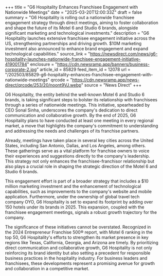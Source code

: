 +++
title = "G6 Hospitality Enhances Franchisee Engagement with Nationwide Meetings"
date = "2025-03-20T12:00:33Z"
draft = false
summary = "G6 Hospitality is rolling out a nationwide franchisee engagement strategy through direct meetings, aiming to foster collaboration and shape the future of its Motel 6 and Studio 6 brands, alongside significant marketing and technological investments."
description = "G6 Hospitality launches extensive franchisee engagement initiative across the US, strengthening partnerships and driving growth. $10M marketing investment also announced to enhance brand engagement and expand technological capabilities."
source_link = "https://newsdirect.com/news/g6-hospitality-launches-nationwide-franchisee-engagement-initiative-419001784"
enclosure = "https://cdn.newsramp.app/banners/business-corporate-2.jpg"
article_id = 85829
feed_item_id = 12078
url = "/202503/85829-g6-hospitality-enhances-franchisee-engagement-with-nationwide-meetings"
qrcode = "https://cdn.newsramp.app/news-direct/qrcode/253/20/noont9VJ.webp"
source = "News Direct"
+++

<p>G6 Hospitality, the entity behind the well-known Motel 6 and Studio 6 brands, is taking significant steps to bolster its relationship with franchisees through a series of nationwide meetings. This initiative, spearheaded by CEO Sonal Sinha, underscores the company's dedication to direct communication and collaborative growth. By the end of 2025, G6 Hospitality plans to have conducted at least one meeting in every regional market, a move that highlights the company's commitment to understanding and addressing the needs and challenges of its franchise partners.</p><p>Already, meetings have taken place in several key cities across the United States, including San Antonio, Dallas, and Los Angeles, among others. These gatherings serve as a vital platform for franchise owners to voice their experiences and suggestions directly to the company's leadership. This strategy not only enhances the franchisee-franchisor relationship but also plays a crucial role in shaping the strategic direction of the Motel 6 and Studio 6 brands.</p><p>This engagement effort is part of a broader strategy that includes a $10 million marketing investment and the enhancement of technological capabilities, such as improvements to the company's website and mobile application. Furthermore, under the ownership of global travel tech company OYO, G6 Hospitality is set to expand its footprint by adding over 150 hotels under its brands in 2025. This expansion, coupled with the franchisee engagement meetings, signals a robust growth trajectory for the company.</p><p>The significance of these initiatives cannot be overstated. Recognized in the 2024 Entrepreneur Franchise 500® report, with Motel 6 ranking in the top 50, G6 Hospitality's efforts to strengthen its market presence in key regions like Texas, California, Georgia, and Arizona are timely. By prioritizing direct communication and collaborative growth, G6 Hospitality is not only reinforcing its brand identity but also setting a precedent for responsible business practices in the hospitality industry. For business leaders and franchisees, these developments represent a promising avenue for growth and collaboration in a competitive market.</p>